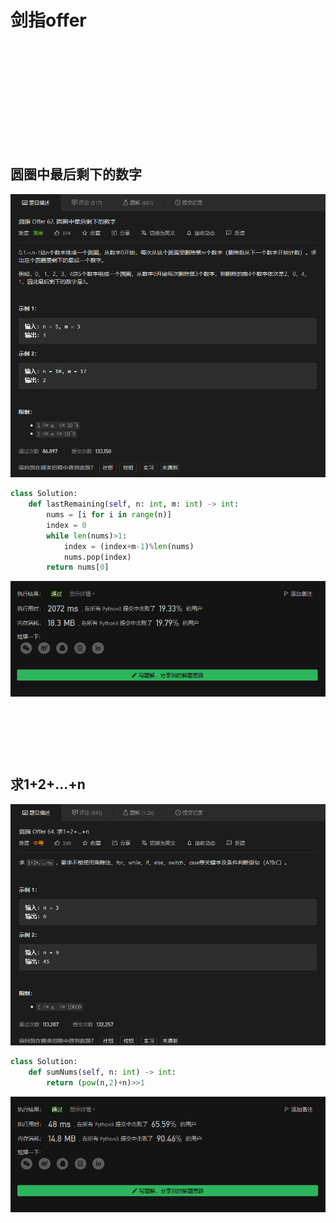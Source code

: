 # 剑指offer

## 

![]()

```python

```

![]()

## 

![]()

```python

```

![]()

## 圆圈中最后剩下的数字

![](./images/068.png)

```python
class Solution:
    def lastRemaining(self, n: int, m: int) -> int:
        nums = [i for i in range(n)]
        index = 0
        while len(nums)>1:
            index = (index+m-1)%len(nums)
            nums.pop(index)
        return nums[0]
```

![](./images/068_.png)

## 

![]()

```python

```

![]()

## 求1+2+…+n

![](./images/070.png)

```python
class Solution:
    def sumNums(self, n: int) -> int:
        return (pow(n,2)+n)>>1
```

![](./images/070_.png)